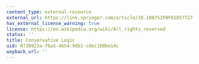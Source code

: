 ```yaml
---
content_type: external-resource
external_url: https://link.springer.com/article/10.1007%2FBF01857727
has_external_license_warning: true
license: https://en.wikipedia.org/wiki/All_rights_reserved
status: ''
title: Conservative Logic
uid: 0738923a-f6a5-4654-9db1-cdec160be14c
wayback_url: ''
---
```

